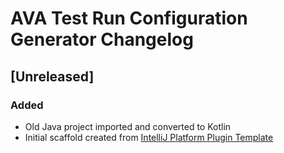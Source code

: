 <!-- Keep a Changelog guide -> https://keepachangelog.com -->

# AVA Test Run Configuration Generator Changelog

## [Unreleased]

### Added

- Old Java project imported and converted to Kotlin
- Initial scaffold created
  from [IntelliJ Platform Plugin Template](https://github.com/JetBrains/intellij-platform-plugin-template)
